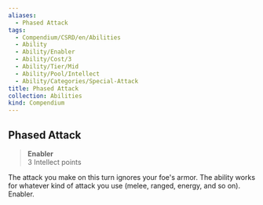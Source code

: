 ```yaml
---
aliases:
  - Phased Attack
tags:
  - Compendium/CSRD/en/Abilities
  - Ability
  - Ability/Enabler
  - Ability/Cost/3
  - Ability/Tier/Mid
  - Ability/Pool/Intellect
  - Ability/Categories/Special-Attack
title: Phased Attack
collection: Abilities
kind: Compendium
---
```

## Phased Attack  
>**Enabler**  
>3 Intellect points
  
The attack you make on this turn ignores your foe's armor. The ability works for whatever kind of attack you use (melee, ranged, energy, and so on). Enabler.